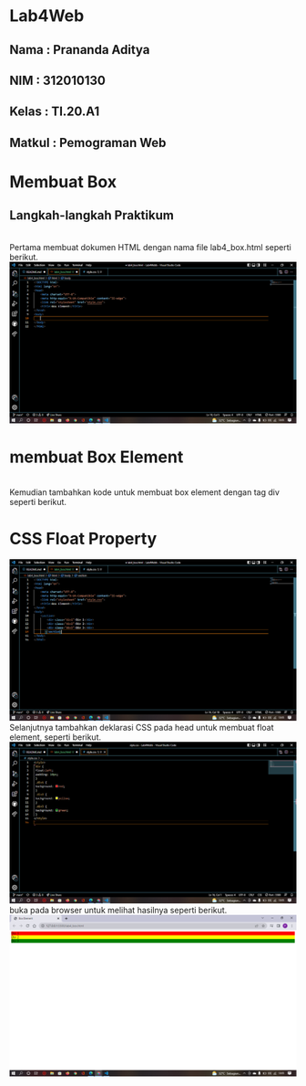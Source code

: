 # Lab4Web
## Nama     : Prananda Aditya
## NIM      : 312010130
## Kelas    : TI.20.A1
## Matkul   : Pemograman Web

# Membuat Box
## Langkah-langkah Praktikum
<br>Pertama membuat dokumen HTML dengan nama file lab4_box.html seperti berikut.
![P](img/SS1.png)
# membuat Box Element
<br>Kemudian tambahkan kode untuk membuat box element dengan tag div seperti berikut.
# CSS Float Property
![p](img/SS2.png)
<br>Selanjutnya tambahkan deklarasi CSS pada head untuk membuat float element, seperti berikut.
![p](img/SS3.png)
<br>buka pada browser untuk melihat hasilnya seperti berikut.
![p](img/SS4.png)